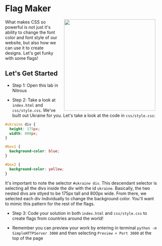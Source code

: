 # Flag Maker

<img src="https://s3.amazonaws.com/after-school-assets/flags.png" width="300" align="right" hspace="10">

What makes CSS so powerful is not just it's ability to change the font color and font style of our website, but also how we can use it to create designs. Let's get funky with some flags! 

## Let's Get Started

+ Step 1: Open this lab in Nitrous

+ Step 2: Take a look at `index.html` and `css/style.css`. We've built out Ukraine for you. Let's take a look at the code in `css/style.css`:

```css
#ukraine div {
  height: 175px;
  width: 800px;
}

#box1 {
  background-color: blue;
}

#box2 {
  background-color: yellow;
}
```

It's important to note the selector `#ukraine div`. This descendant selector is selecting all the divs inside the div with the id `ukraine`. Basically, the two nested divs are stlyed to be 175px tall and 800px wide. From there, we selected each div individually to change the background color. You'll want to mimic this pattern for the rest of the flags.

+ Step 3: Code your solution in both `index.html` and `css/style.css` to create flags from countries around the world!

+ Remember you can preview your work by entering in terminal `python -m SimpleHTTPServer 3000` and then selecting `Preview < Port 3000` at the top of the page